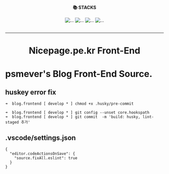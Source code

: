 <div align="center">

<div style="text-align: center;"><h4>📚 STACKS</h4></div>

<div style="text-align: center;">

<img src="https://img.shields.io/badge/javascript-F7DF1E?style=for-the-badge&logo=javascript&logoColor=black" alt="...">
<img src="https://img.shields.io/badge/Next.js-F7DF1E?style=for-the-badge&logo=Next.js&logoColor=black" alt="...">
<img src="https://img.shields.io/badge/Typescript-3178C6?style=for-the-badge&logo=Typescript&logoColor=white" alt="..."/>
<img src="https://img.shields.io/badge/Tailwind CSS-06B6D4?style=for-the-badge&logo=Tailwind CSS&logoColor=white" alt="..."/>
</div>

<br />
<hr />

<h1 style="text-align: center;">Nicepage.pe.kr Front-End</h1>
</div>

# psmever's Blog Front-End Source.

## huskey error fix

```
➜  blog.frontend [ develop * ] chmod +x .husky/pre-commit

➜  blog.frontend [ develop * ] git config --unset core.hookspath
➜  blog.frontend [ develop * ] git commit  -m 'build: husky, lint-staged 추가'

```

## .vscode/settings.json

```
{
  "editor.codeActionsOnSave": {
    "source.fixAll.eslint": true
  }
}

```
